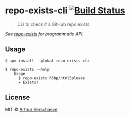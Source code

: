 # repo-exists-cli [![Build Status](https://travis-ci.org/arthurvr/repo-exists-cli.svg?branch=master)](https://travis-ci.org/arthurvr/repo-exists-cli)

> CLI to check if a GitHub repo exists

*See [repo-exists](https://github.com/arthurvr/repo-exists) for programmatic API.*


## Usage

```
$ npm install --global repo-exists-cli
```

```
$ repo-exists --help
	Usage
	  $ repo-exists h5bp/html5please
	  ✔ Exists!
```


## License

MIT © [Arthur Verschaeve](http://arthurverschaeve.be)
